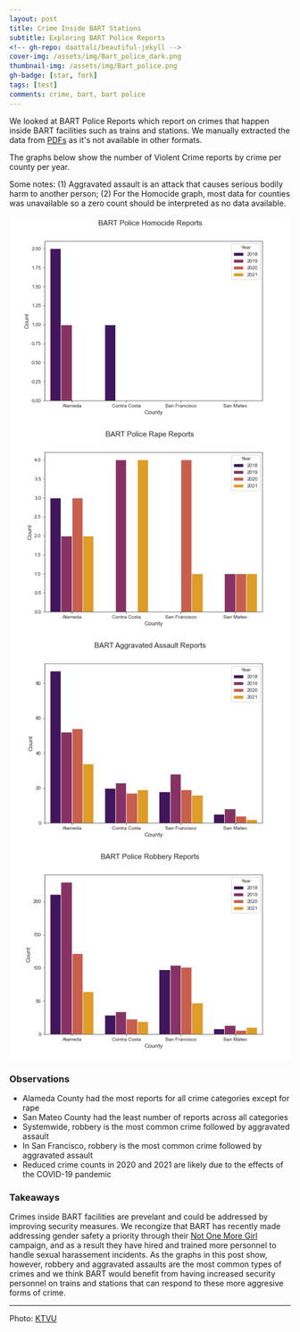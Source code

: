 ```yaml
---
layout: post
title: Crime Inside BART Stations
subtitle: Exploring BART Police Reports
<!-- gh-repo: daattali/beautiful-jekyll -->
cover-img: /assets/img/Bart_police_dark.png
thumbnail-img: /assets/img/Bart_police.png
gh-badge: [star, fork]
tags: [test]
comments: crime, bart, bart police
---
```


We looked at BART Police Reports which report on crimes that happen inside BART facilities such as trains and stations. We manually extracted the data from [PDFs](https://www.bart.gov/sites/default/files/docs/02-2022%20Monthly%20Chief%27s%20Report%20CRB%2003162022.pdf) as it's not available in other formats. 

The graphs below show the number of Violent Crime reports by crime per county per year. 

Some notes: (1) Aggravated assault is an attack that causes serious bodily harm to another person; (2) For the Homocide graph, most data for counties was unavailable so a zero count should be interpreted as no data available.

<p align="center">
  <img src="../assets/img/HomocideReports.png" align="center" width="550"/> 
 
  <img src="../assets/img/RapeReports.png" align="center" width="550"/>
 
  <img src="../assets/img/AggravatedAssaultReports.png" align="center" width="550"/> 

  <img src="../assets/img/RobberyReports.png" align="center" width="550"/>
</p>

### Observations
* Alameda County had the most reports for all crime categories except for rape 
* San Mateo County had the least number of reports across all categories
* Systemwide, robbery is the most common crime followed by aggravated assault
* In San Francisco, robbery is the most common crime followed by aggravated assault
* Reduced crime counts in 2020 and 2021 are likely due to the effects of the COVID-19 pandemic

### Takeaways
Crimes inside BART facilities are prevelant and could be addressed by improving security measures. We recongize that BART has recently made addressing gender safety a priority through their [Not One More Girl](https://www.bart.gov/guide/safety/gbv/campaign) campaign, and as a result they have hired and trained more personnel to handle sexual harassement incidents. As the graphs in this post show, however, robbery and aggravated assaults are the most common types of crimes and we think BART would benefit from having increased security personnel on trains and stations that can respond to these more aggresive forms of crime.

_____
Photo: [KTVU](https://images.foxtv.com/static.ktvu.com/www.ktvu.com/content/uploads/2022/03/764/432/bart.jpg?ve=1&tl=1)

